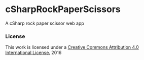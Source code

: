 # cSharpRockPaperScissors
A cSharp rock paper scissor web app
### License
This work is licensed under a [Creative Commons Attribution 4.0 International License.](http://creativecommons.org/licenses/by/4.0/) 2016

